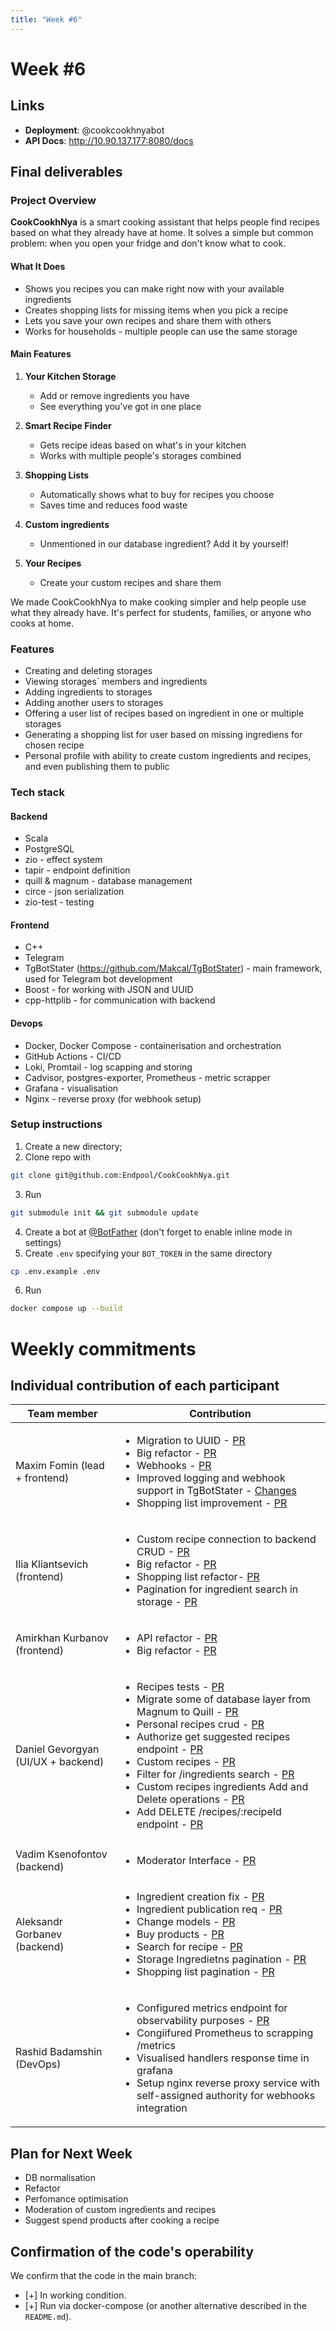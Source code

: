 ```yaml
---
title: "Week #6"
---
```


# **Week #6**

## Links

- **Deployment**: @cookcookhnyabot
- **API Docs**: http://10.90.137.177:8080/docs

## Final deliverables

### Project Overview  

**CookCookhNya** is a smart cooking assistant that helps people find recipes based on what they already have at home. It solves a simple but common problem: when you open your fridge and don't know what to cook.  

#### What It Does  
- Shows you recipes you can make right now with your available ingredients  
- Creates shopping lists for missing items when you pick a recipe  
- Lets you save your own recipes and share them with others  
- Works for households - multiple people can use the same storage  

#### Main Features  
1. **Your Kitchen Storage**  
   - Add or remove ingredients you have  
   - See everything you've got in one place  

2. **Smart Recipe Finder**  
   - Gets recipe ideas based on what's in your kitchen  
   - Works with multiple people's storages combined  

3. **Shopping Lists**  
   - Automatically shows what to buy for recipes you choose  
   - Saves time and reduces food waste  
4. **Custom ingredients**
   - Unmentioned in our database ingredient? Add it by yourself!
4. **Your Recipes**  
   - Create your custom recipes and share them  



We made CookCookhNya to make cooking simpler and help people use what they already have. It's perfect for students, families, or anyone who cooks at home.

### Features

- Creating and deleting storages
- Viewing storages` members and ingredients
- Adding ingredients to storages
- Adding another users to storages
- Offering a user list of recipes based on ingredient in one or multiple storages
- Generating a shopping list for user based on missing ingrediens for chosen recipe
- Personal profile with ability to create custom ingredients and recipes, and even publishing them to public


### Tech stack

#### Backend 
- Scala 
- PostgreSQL
- zio - effect system
- tapir - endpoint definition
- quill & magnum - database management
- circe - json serialization
- zio-test - testing


#### Frontend
- C++
- Telegram
- TgBotStater (https://github.com/Makcal/TgBotStater) - main framework, used for Telegram bot development
- Boost - for working with JSON and UUID
- cpp-httplib - for communication with backend

#### Devops 
- Docker, Docker Compose - containerisation and orchestration
- GitHub Actions - CI/CD
- Loki, Promtail - log scapping and storing 
- Cadvisor, postgres-exporter, Prometheus - metric scrapper
- Grafana - visualisation
- Nginx - reverse proxy (for webhook setup)

### Setup instructions


1. Create a new directory;
2. Clone repo with
```bash
git clone git@github.com:Endpool/CookCookhNya.git
```
3. Run
```bash
git submodule init && git submodule update
```
4. Create a bot at [@BotFather](https://t.me/BotFather) (don't forget to enable inline mode in settings)
5. Create `.env` specifying your `BOT_TOKEN` in the same directory
```bash
cp .env.example .env
```
6. Run
```bash
docker compose up --build
```


# Weekly commitments

## Individual contribution of each participant

<table>
  <thead>
    <tr>
      <th>Team member</th>
      <th>Contribution</th>
    </tr>
  </thead>
  <tbody>
    <tr>
      <td>Maxim Fomin (lead + frontend)</td>
      <td>
        <ul>
  <li>Migration to UUID - <a href="https://github.com/Endpool/CookCookhNya-frontend/pull/83">PR</a></li>
  <li>Big refactor - <a href="https://github.com/Endpool/CookCookhNya-frontend/pull/84">PR</a></li>
  <li>Webhooks - <a href="https://github.com/Endpool/CookCookhNya-frontend/pull/94">PR</a></li>
  <li>Improved logging and webhook support in TgBotStater - <a href="https://github.com/Makcal/TgBotStater/compare/v0.3.8...v0.4.0">Changes</a></li>
  <li>Shopping list improvement - <a href="https://github.com/Endpool/CookCookhNya-frontend/pull/99">PR</a></li>
</ul>
      </td>
    </tr>
    <tr>
      <td>Ilia Kliantsevich (frontend)</td>
      <td>
                <ul>
  <li>Custom recipe connection to backend CRUD - <a href="https://github.com/Endpool/CookCookhNya-frontend/pull/92">PR</a></li>
  <li>Big refactor - <a href="https://github.com/Endpool/CookCookhNya-frontend/pull/84">PR</a></li>
  <li>Shopping list refactor- <a href="https://github.com/Endpool/CookCookhNya-frontend/pull/93">PR</a></li>
  <li>Pagination for ingredient search in storage - <a href="github.com/Endpool/CookCookhNya-frontend/pull/93">PR</a></li>
</ul>
      </td>
    </tr>
    <tr>
      <td>Amirkhan Kurbanov (frontend)</td>
      <td>
        <ul>
           <li>API refactor  - <a href="https://github.com/Endpool/CookCookhNya-frontend/pull/95">PR</a></li>
  <li>Big refactor - <a href="https://github.com/Endpool/CookCookhNya-frontend/pull/84">PR</a></li>
        </ul>
      </td>
    </tr>
    <tr>
      <td>Daniel Gevorgyan (UI/UX + backend)</td>
      <td>
        <ul>
  <li>Recipes tests - <a href="https://github.com/Endpool/CookCookhNya-backend/pull/73">PR</a></li>
  <li>Migrate some of database layer from Magnum to Quill - <a href="https://github.com/Endpool/CookCookhNya-backend/pull/74">PR</a></li>
  <li>Personal recipes crud - <a href="https://github.com/Endpool/CookCookhNya-backend/pull/75">PR</a></li>
  <li>Authorize get suggested recipes endpoint - <a href="https://github.com/Endpool/CookCookhNya-backend/pull/82">PR</a></li>
  <li>Custom recipes - <a href="https://github.com/Endpool/CookCookhNya-backend/pull/83">PR</a></li>
  <li>Filter for /ingredients search - <a href="https://github.com/Endpool/CookCookhNya-backend/pull/84">PR</a></li>
  <li>Custom recipes ingredients Add and Delete operations - <a href="https://github.com/Endpool/CookCookhNya-backend/pull/86">PR</a></li>
  <li>Add DELETE /recipes/:recipeId endpoint - <a href="https://github.com/Endpool/CookCookhNya-backend/pull/87">PR</a></li>
</ul>
      </td>
    </tr>
    <tr>
      <td>Vadim Ksenofontov (backend)</td>
      <td>
        <ul>
            <li>Moderator Interface - <a href="https://github.com/Endpool/CookCookhNya-backend/pull/98">PR</a></li>
        </ul>
      </td>
    </tr>
    <tr>
      <td>Aleksandr Gorbanev (backend)</td>
      <td>
        <ul>
  <li>Ingredient creation fix - <a href="https://github.com/Endpool/CookCookhNya-backend/pull/97">PR</a></li>
  <li>Ingredient publication req - <a href="https://github.com/Endpool/CookCookhNya-backend/pull/96">PR</a></li>
  <li>Change models - <a href="https://github.com/Endpool/CookCookhNya-backend/pull/94">PR</a></li>
  <li>Buy products - <a href="https://github.com/Endpool/CookCookhNya-backend/pull/85">PR</a></li>
  <li>Search for recipe - <a href="https://github.com/Endpool/CookCookhNya-backend/pull/80">PR</a></li>
  <li>Storage Ingredietns pagination - <a href="https://github.com/Endpool/CookCookhNya-backend/pull/78">PR</a></li>
  <li>Shopping list pagination - <a href="https://github.com/Endpool/CookCookhNya-backend/pull/77">PR</a></li>
</ul>
      </td>
    </tr>
    <tr>
      <td>Rashid Badamshin (DevOps)</td>
      <td>
        <ul>
          <li>Configured metrics endpoint for observability purposes - <a href="https://github.com/Endpool/CookCookhNya-backend/pull/81">PR</a></li>
  <li> Congiifured Prometheus to scrapping /metrics </li>
        <li>Visualised handlers response time in grafana </li>
        <li> Setup nginx reverse proxy service with self-assigned authority for webhooks integration</li>
        </ul>
      </td>
    </tr>
  </tbody>
</table>

## Plan for Next Week

- DB normalisation
- Refactor
- Perfomance optimisation
- Moderation of custom ingredients and recipes
- Suggest spend products after cooking a recipe

## Confirmation of the code's operability

We confirm that the code in the main branch:
- [+] In working condition.
- [+] Run via docker-compose (or another alternative described in the `README.md`).
